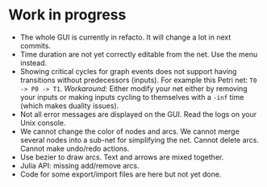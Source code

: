 # Work in progress

- The whole GUI is currently in refacto. It will change a lot in next commits.
- Time duration are not yet correctly editable from the net. Use the menu instead.
- Showing critical cycles for graph events does not support having transitions
  without predecessors (inputs). For example this Petri net: `T0 -> P0 -> T1`.
  *Workaround:* Either modify your net either by removing your inputs or making
  inputs cycling to themselves with a `-inf` time (which makes duality issues).
- Not all error messages are displayed on the GUI. Read the logs on your Unix
  console.
- We cannot change the color of nodes and arcs. We cannot merge several nodes
  into a sub-net for simplifying the net. Cannot delete arcs. Cannot make
  undo/redo actions.
- Use bezier to draw arcs. Text and arrows are mixed together.
- Julia API: missing add/remove arcs.
- Code for some export/import files are here but not yet done.
